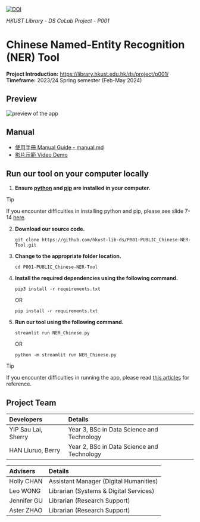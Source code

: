 [![DOI](https://zenodo.org/badge/807921510.svg)](https://doi.org/10.5281/zenodo.15266695)

_HKUST Library - DS CoLab Project - P001_
# Chinese Named-Entity Recognition (NER) Tool

**Project Introduction:**  https://library.hkust.edu.hk/ds/project/p001/  
**Timeframe:** 2023/24 Spring semester (Feb-May 2024)

## Preview

![preview of the app](manual-img/preview_DS-P001.png)

## Manual

+ [使用手冊 Manual Guide - manual.md](https://github.com/hkust-lib-ds/P001-PUBLIC_Chinese-NER-Tool/blob/main/manual.md)
+ [影片示範 Video Demo](https://library.hkust.edu.hk/ds/wp-content/uploads/2024/11/DS-P001_manual_video.mp4)

## Run our tool on your computer locally

1. **Ensure [python](https://www.python.org/downloads/) and [pip](https://pip.pypa.io/en/stable/installation/) are installed in your computer.**

> [!TIP]
> If you encounter difficulties in installing python and pip, please see slide 7-14 [here](https://digitalhumanities.hkust.edu.hk/tutorials/dive-deeper-into-python-and-streamlit-to-create-website-an-advanced-guide-with-demo-code-and-slides/#slides).

2. **Download our source code.**

   ```
   git clone https://github.com/hkust-lib-ds/P001-PUBLIC_Chinese-NER-Tool.git
   ```

3. **Change to the appropriate folder location.**
   ```
   cd P001-PUBLIC_Chinese-NER-Tool
   ```
   
4. **Install the required dependencies using the following command.**

    ```
    pip3 install -r requirements.txt
    ```

    OR

    ```
    pip install -r requirements.txt
    ```

5. **Run our tool using the following command.**

    ```
    streamlit run NER_Chinese.py
    ```

    OR

    ```
    python -m streamlit run NER_Chinese.py
    ```

> [!TIP]
> If you encounter difficulties in running the app, please read [this articles](https://digitalhumanities.hkust.edu.hk/tutorials/learn-python-from-zero-for-absolute-beginner-3-create-website/#view-locally) for reference.



## Project Team

| Developers          | Details                                    |
| :------------------ | :----------------------------------------- |
| YIP Sau Lai, Sherry | Year 3, BSc in Data Science and Technology |
| HAN Liuruo, Berry   | Year 2, BSc in Data Science and Technology |

| Advisers    | Details                                |
| :---------- | :------------------------------------- |
| Holly CHAN  | Assistant Manager (Digital Humanities) |
| Leo WONG    | Librarian (Systems & Digital Services) |
| Jennifer GU | Librarian (Research Support)           |
| Aster ZHAO  | Librarian (Research Support)           |
